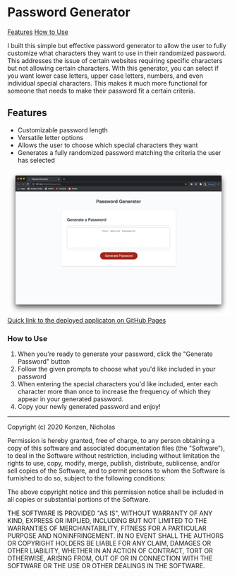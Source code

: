# Password Generator #

[Features](#features)
[How to Use](#How)

I built this simple but effective password generator to allow the user to fully customize what characters they want to use in their randomized password. This addresses the issue of certain websites requiring specific characters but not allowing certain characters. With this generator, you can select if you want lower case letters, upper case letters, numbers, and even individual special characters. This makes it much more functional for someone that needs to make their password fit a certain criteria. 

## Features ##

* Customizable password length
* Versatile letter options
* Allows the user to choose which special characters they want
* Generates a fully randomized password matching the criteria the user has selected

![A screenshot of the deployed Password Generator Page](./screenshots/password_generator.png)
[Quick link to the deployed applicaton on GitHub Pages](https://ntkonzen.github.io/password_generator/)

### How to Use ###

1. When you're ready to generate your password, click the "Generate Password" button
1. Follow the given prompts to choose what you'd like included in your password
1. When entering the special characters you'd like included, enter each character more than once to increase the frequency of which they appear in your generated password.
1. Copy your newly generated password and enjoy!

---
Copyright (c) 2020 Konzen, Nicholas

Permission is hereby granted, free of charge, to any person obtaining a copy
of this software and associated documentation files (the "Software"), to deal
in the Software without restriction, including without limitation the rights
to use, copy, modify, merge, publish, distribute, sublicense, and/or sell
copies of the Software, and to permit persons to whom the Software is
furnished to do so, subject to the following conditions:

The above copyright notice and this permission notice shall be included in all
copies or substantial portions of the Software.

THE SOFTWARE IS PROVIDED "AS IS", WITHOUT WARRANTY OF ANY KIND, EXPRESS OR
IMPLIED, INCLUDING BUT NOT LIMITED TO THE WARRANTIES OF MERCHANTABILITY,
FITNESS FOR A PARTICULAR PURPOSE AND NONINFRINGEMENT. IN NO EVENT SHALL THE
AUTHORS OR COPYRIGHT HOLDERS BE LIABLE FOR ANY CLAIM, DAMAGES OR OTHER
LIABILITY, WHETHER IN AN ACTION OF CONTRACT, TORT OR OTHERWISE, ARISING FROM,
OUT OF OR IN CONNECTION WITH THE SOFTWARE OR THE USE OR OTHER DEALINGS IN THE
SOFTWARE.

